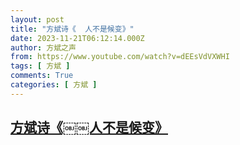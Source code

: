 ```yaml
---
layout: post
title: "方斌诗《￼￼人不是候变》"
date: 2023-11-21T06:12:14.000Z
author: 方斌之声
from: https://www.youtube.com/watch?v=dEEsVdVXWHI
tags: [ 方斌 ]
comments: True
categories: [ 方斌 ]
---
```

<!--1700547134000-->
[方斌诗《￼￼人不是候变》](https://www.youtube.com/watch?v=dEEsVdVXWHI)
------

<div>

</div>
